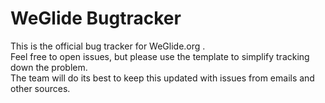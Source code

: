 # WeGlide Bugtracker

This is the official bug tracker for WeGlide.org .  
Feel free to open issues, but please use the template to simplify tracking down the problem.  
The team will do its best to keep this updated with issues from emails and other sources.